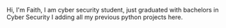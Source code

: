 Hi,
I'm Faith, I am cyber security student, just graduated with bachelors in Cyber Security
I adding all my previous python projects here.
